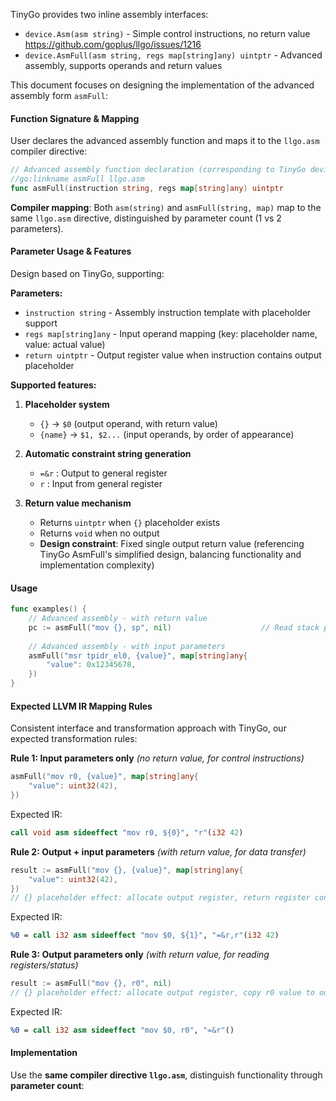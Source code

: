 TinyGo provides two inline assembly interfaces:
- `device.Asm(asm string)` - Simple control instructions, no return value https://github.com/goplus/llgo/issues/1216
- `device.AsmFull(asm string, regs map[string]any) uintptr` - Advanced assembly, supports operands and return values

This document focuses on designing the implementation of the advanced assembly form `asmFull`:

#### Function Signature & Mapping

User declares the advanced assembly function and maps it to the `llgo.asm` compiler directive:

```go
// Advanced assembly function declaration (corresponding to TinyGo device.AsmFull)  
//go:linkname asmFull llgo.asm
func asmFull(instruction string, regs map[string]any) uintptr
```

**Compiler mapping**: Both `asm(string)` and `asmFull(string, map)` map to the same `llgo.asm` directive, distinguished by parameter count (1 vs 2 parameters).

#### Parameter Usage & Features

Design based on TinyGo, supporting:

**Parameters:**
- `instruction string` - Assembly instruction template with placeholder support
- `regs map[string]any` - Input operand mapping (key: placeholder name, value: actual value)
- `return uintptr` - Output register value when instruction contains output placeholder

**Supported features:**

1. **Placeholder system**
   - `{}` → `$0` (output operand, with return value)
   - `{name}` → `$1, $2...` (input operands, by order of appearance)

2. **Automatic constraint string generation**
   - `=&r` : Output to general register
   - `r` : Input from general register  

3. **Return value mechanism**
   - Returns `uintptr` when `{}` placeholder exists
   - Returns `void` when no output
   - **Design constraint**: Fixed single output return value (referencing TinyGo AsmFull's simplified design, balancing functionality and implementation complexity)

#### Usage

```go
func examples() {
    // Advanced assembly - with return value
    pc := asmFull("mov {}, sp", nil)                    // Read stack pointer
    
    // Advanced assembly - with input parameters
    asmFull("msr tpidr_el0, {value}", map[string]any{
        "value": 0x12345678,
    })
}
```

#### Expected LLVM IR Mapping Rules

Consistent interface and transformation approach with TinyGo, our expected transformation rules:

**Rule 1: Input parameters only** *(no return value, for control instructions)*
```go
asmFull("mov r0, {value}", map[string]any{
    "value": uint32(42),
})
```
Expected IR:
```llvm
call void asm sideeffect "mov r0, ${0}", "r"(i32 42)
```

**Rule 2: Output + input parameters** *(with return value, for data transfer)*  
```go
result := asmFull("mov {}, {value}", map[string]any{
    "value": uint32(42),
})
// {} placeholder effect: allocate output register, return register content as result
```
Expected IR:
```llvm
%0 = call i32 asm sideeffect "mov $0, ${1}", "=&r,r"(i32 42)
```

**Rule 3: Output parameters only** *(with return value, for reading registers/status)*
```go
result := asmFull("mov {}, r0", nil)
// {} placeholder effect: allocate output register, copy r0 value to output register, return as result
```
Expected IR:
```llvm
%0 = call i32 asm sideeffect "mov $0, r0", "=&r"()
```

#### Implementation

Use the **same compiler directive `llgo.asm`**, distinguish functionality through **parameter count**:

